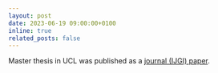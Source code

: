 ```yaml
---
layout: post
date: 2023-06-19 09:00:00+0100
inline: true
related_posts: false
---
```


Master thesis in UCL was published as a [journal (IJGI) paper](https://www.mdpi.com/2220-9964/12/6/249).
